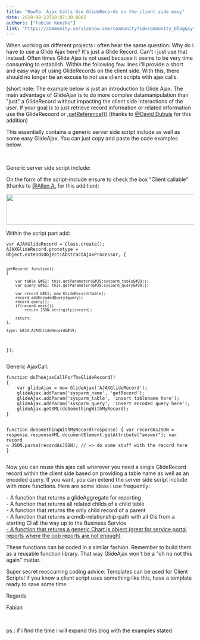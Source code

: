 ```yaml
---
title: "HowTo  Ajax Calls Use GlideRecords on the client side easy"
date: 2019-08-23T18:07:30.000Z
authors: ["Fabian Kunzke"]
link: "https://community.servicenow.com/community?id=community_blog&sys_id=2ecdab3bdbd3ff405ed4a851ca9619c5"
---
```

<p>When working on different projects i often hear the same question: Why do i have to use a Glide Ajax here? It&#39;s just a Glide Record. Can&#39;t i just use that instead. Often times Glide Ajax is not used because it seems to be very time consuming to establish. Within the following few lines i&#39;ll provide a short and easy way of using GlideRecords on the client side. With this, there should no longer be an excuse to not use client scripts with ajax calls.</p>
<p>(short note: The example below is just an introduction to Glide Ajax. The main advantage of GlideAjax is to do more complex datamanipulation than &#34;just&#34; a GlideRecord without impacting the client side interactions of the user. If your goal is to just retrieve record information or related information use the GlideRecoord or <a href="https://developer.servicenow.com/app.do#!/api_doc?v&#61;istanbul&amp;id&#61;r_GlideFormGetReference_String_Function" target="_blank" rel="noopener noreferrer nofollow">.getReference()</a>) (thanks to <a href="https://community.servicenow.com/community?id&#61;community_user_profile&amp;user&#61;2d6e8a29dbd41fc09c9ffb651f961910" target="_blank" rel="noopener noreferrer nofollow">&#64;David Dubuis</a> for this addition)</p>
<p>This essentially contains a generic server side script include as well as some easy GlideAjax. You can just copy and paste the code examples below.</p>
<p> </p>
<p>Generic server side script include:</p>
<p>On the form of the script-include ensure to check the box &#34;Client callable&#34; (thanks to <a href="https://community.servicenow.com/community?id&#61;community_user_profile&amp;user&#61;169ecae9dbd41fc09c9ffb651f961975" target="_blank" rel="noopener noreferrer nofollow">&#64;Allen A.</a> for this addition):</p>
<p><img src="https://community.servicenow.com/0c457f3fdb5bff405ed4a851ca961990.iix" width="922" height="82" /></p>
<p>Within the script part add: </p>
<pre class="language-javascript"><code>var AJAXGlideRecord &#61; Class.create();
AJAXGlideRecord.prototype &#61; Object.extendsObject(AbstractAjaxProcessor, {
	
	getRecord: function()
	{
		
		var table &#61; this.getParameter(&#39;sysparm_table&#39;);
		var query &#61; this.getParameter(&#39;sysparm_query&#39;);
		
		var record &#61; new GlideRecord(table);
		record.addEncodedQuery(query);
		record.query();
		if(record.next())
			return JSON.stringify(record);
		
		return;
	},
	
	type: &#39;AJAXGlideRecord&#39;
});</code></pre>
<p>Generic AjaxCall:</p>
<pre class="language-javascript"><code>function doTheAjaxCallForTheGlideRecord()
{
	var glideAjax &#61; new GlideAjax(&#39;AJAXGlideRecord&#39;);
	glideAjax.addParam(&#39;sysparm_name&#39;, &#39;getRecord&#39;);
	glideAjax.addParam(&#39;sysparm_table&#39;, &#39;insert tablename here&#39;);
	glideAjax.addParam(&#39;sysparm_query&#39;, &#39;insert encoded query here&#39;);
	glideAjax.getXML(doSomethingWithMyRecord);
}

function doSomethingWithMyRecord(response)
{
	var recordAsJSON &#61; response.responseXML.documentElement.getAttribute(&#34;answer&#34;);
	var record &#61; JSON.parse(recordAsJSON);
	// &#61;&gt; do some stuff with the record here
}
</code></pre>
<p>Now you can reuse this ajax call wherever you need a single GlideRecord record within the client side based on providing a table name as well as an encoded query. If you want, you can extend the server side script include with more functions. Here are some ideas i use frequently:</p>
<p>- A function that returns a glideAggregate for reporting<br />- A function that returns all related childs of a child table<br />- A function that returns the only child record of a parent<br />- A function that returns a cmdb-relationship-path with all CIs from a starting CI all the way up to the Business Service<br /><a href="https://community.servicenow.com/community?id&#61;community_blog&amp;sys_id&#61;08d34055dbafffc013b5fb24399619a5" target="_blank" rel="noopener noreferrer nofollow">- A function that returns a generic Chart.js object (great for service portal reports where the oob reports are not enough)</a></p>
<p>These functions can be coded in a similar fashion. Remember to build them as a reusable function library. That way GlideAjax won&#39;t be a &#34;oh no not this again&#34; matter.</p>
<p>Super secret reoccurring coding advice: Templates can be used for Client Scripts! If you know a client script uses something like this, have a template ready to save some time.</p>
<p>Regards</p>
<p>Fabian</p>
<p> </p>
<p>ps.: if i find the time i will expand this blog with the examples stated.</p>